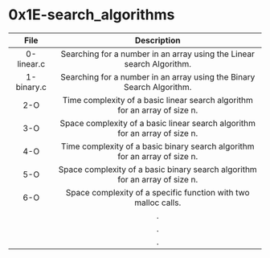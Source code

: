 # 0x1E-search_algorithms

|                  File                                    |                     Description                     |
| :-----------------------------------------: |  :-----------------------------------------------:  |
| 0-linear.c                  |  Searching for a number in an array using the Linear search Algorithm.  |
| 1-binary.c                  |  Searching for a number in an array using the Binary Search Algorithm.  |
| 2-O                  |  Time complexity of a basic linear search algorithm for an array of size n.  |
| 3-O                  |  Space complexity of a basic linear search algorithm for an array of size n.  |
| 4-O                  |  Time complexity of a basic binary search algorithm for an array of size n.  |
| 5-O                  |  Space complexity of a basic binary search algorithm for an array of size n.  |
| 6-O                  |  Space complexity of a specific function with two malloc calls.  |
|                   |  .  |
|                   |  .  |
|                   |  .  |
